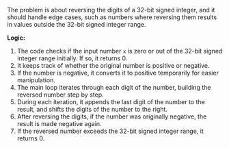 The problem is about reversing the digits of a 32-bit signed integer, and it should handle edge cases, such as numbers where reversing them results in values outside the 32-bit signed integer range.

**Logic:**
1. The code checks if the input number `x` is zero or out of the 32-bit signed integer range initially. If so, it returns 0.
2. It keeps track of whether the original number is positive or negative.
3. If the number is negative, it converts it to positive temporarily for easier manipulation.
4. The main loop iterates through each digit of the number, building the reversed number step by step.
5. During each iteration, it appends the last digit of the number to the result, and shifts the digits of the number to the right.
6. After reversing the digits, if the number was originally negative, the result is made negative again.
7. If the reversed number exceeds the 32-bit signed integer range, it returns 0.